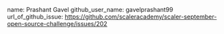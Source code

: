 name: Prashant Gavel
github_user_name: gavelprashant99
url_of_github_issue: https://github.com/scaleracademy/scaler-september-open-source-challenge/issues/202
